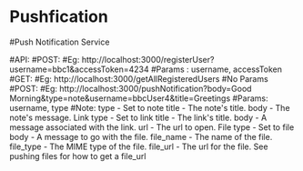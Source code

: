# Pushfication
#Push Notification Service


#API:
#POST: 
#Eg: http://localhost:3000/registerUser?username=bbc1&accessToken=4234
#Params : username, accessToken
#GET: 
#Eg: http://localhost:3000/getAllRegisteredUsers
#No Params
#POST: 
#Eg: http://localhost:3000/pushNotification?body=Good Morning&type=note&username=bbcUser4&title=Greetings
#Params: username, type
#Note: 
type - Set to note
title - The note's title.
body - The note's message.
Link
type - Set to link
title - The link's title.
body - A message associated with the link.
url - The url to open.
File
type - Set to file
body - A message to go with the file.
file_name - The name of the file.
file_type - The MIME type of the file.
file_url - The url for the file. See pushing files for how to get a file_url
